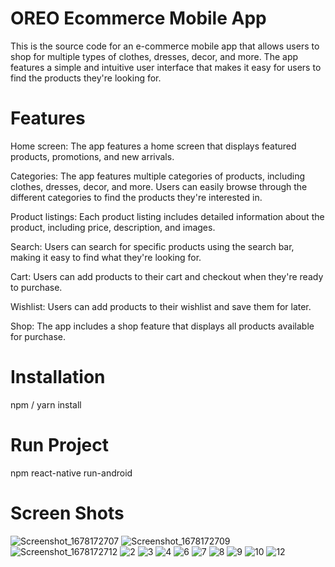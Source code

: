 # OREO Ecommerce Mobile App
This is the source code for an e-commerce mobile app that allows users to shop for multiple types of clothes, dresses, decor, and more. The app features a simple and intuitive user interface that makes it easy for users to find the products they're looking for.

# Features
Home screen: The app features a home screen that displays featured products, promotions, and new arrivals.

Categories: The app features multiple categories of products, including clothes, dresses, decor, and more. Users can easily browse through the different categories to find the products they're interested in.

Product listings: Each product listing includes detailed information about the product, including price, description, and images.

Search: Users can search for specific products using the search bar, making it easy to find what they're looking for.

Cart: Users can add products to their cart and checkout when they're ready to purchase.

Wishlist: Users can add products to their wishlist and save them for later.

Shop: The app includes a shop feature that displays all products available for purchase.


# Installation 
npm / yarn install 
# Run Project 
npm react-native run-android

# Screen Shots
![Screenshot_1678172707](https://user-images.githubusercontent.com/121944629/223348845-4fa1f532-44e0-4b3e-866c-b13cddde40dc.png)
![Screenshot_1678172709](https://user-images.githubusercontent.com/121944629/223348858-d7805c3c-e3a0-41ca-91c6-0ffff5d24eb4.png)
![Screenshot_1678172712](https://user-images.githubusercontent.com/121944629/223348866-5e57fb22-8d64-4673-99d4-463a3b0f471a.png)
![2](https://user-images.githubusercontent.com/121944629/221527035-20bd8f71-fd26-489f-8764-eee4cc01cc1e.png)
![3](https://user-images.githubusercontent.com/121944629/221527047-fc95ce35-975e-4aa4-ac87-e6173d0031eb.png)
![4](https://user-images.githubusercontent.com/121944629/221527058-093f0a0f-1b4f-4daa-9675-5e023581cd4e.png)
![6](https://user-images.githubusercontent.com/121944629/221527072-df11ebc2-d4fa-4124-a4e3-b0c9b6256f0a.png)
![7](https://user-images.githubusercontent.com/121944629/221527091-eec683af-aba2-46e1-90d0-2b9292a63c98.png)
![8](https://user-images.githubusercontent.com/121944629/221527116-d0407bc3-2218-45f3-87ac-80dd9c5b739c.png)
![9](https://user-images.githubusercontent.com/121944629/221527135-479f7452-869f-4e8f-8ef8-593f651e100c.png)
![10](https://user-images.githubusercontent.com/121944629/221527145-0c7a284a-21fd-43b3-b0e7-f5ca456a1832.png)
![12](https://user-images.githubusercontent.com/121944629/221527153-bc78639d-1a5b-4108-ac8a-081edc0b2641.png)
